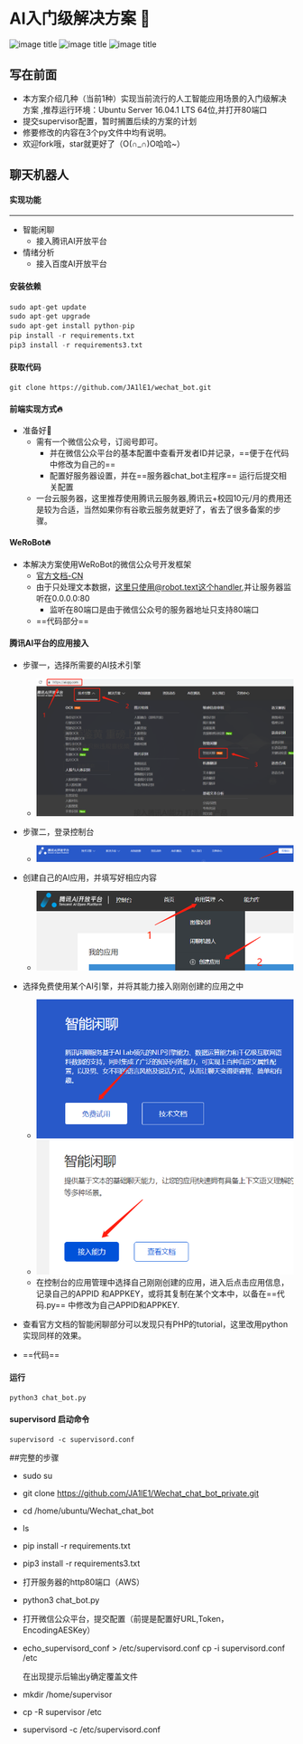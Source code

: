 # AI入门级解决方案 :see_no_evil:

![image title](https://img.shields.io/badge/auther-JA1LE1-orange.svg)    ![image title](https://img.shields.io/badge/XMU-CSC-blue.svg)   ![image title](https://img.shields.io/badge/Ubuntu-passing-brightgreen.svg)

## 写在前面
- 本方案介绍几种（当前1种）实现当前流行的人工智能应用场景的入门级解决方案 ,推荐运行环境：Ubuntu Server 16.04.1 LTS 64位,并打开80端口
- 提交supervisor配置，暂时搁置后续的方案的计划
- 修要修改的内容在3个py文件中均有说明。
- 欢迎fork哦，star就更好了（O(∩_∩)O哈哈~）

## 聊天机器人

#### 实现功能

---

- 智能闲聊
  - 接入腾讯AI开放平台
- 情绪分析
  - 接入百度AI开放平台

#### 安装依赖

```python
sudo apt-get update
sudo apt-get upgrade
sudo apt-get install python-pip
pip install -r requirements.txt
pip3 install -r requirements3.txt
```



#### 获取代码

```
git clone https://github.com/JA1lE1/wechat_bot.git
```



#### 前端实现方式:fire:

- 准备好:100:
  - 需有一个微信公众号，订阅号即可。
    - 并在微信公众平台的基本配置中查看开发者ID并记录，==便于在代码中修改为自己的==
    - 配置好服务器设置，并在==服务器chat_bot主程序== 运行后提交相关配置
  - 一台云服务器，这里推荐使用腾讯云服务器,腾讯云+校园10元/月的费用还是较为合适，当然如果你有谷歌云服务就更好了，省去了很多备案的步骤。



#### WeRoBot:fire:

- 本解决方案使用WeRoBot的微信公众号开发框架
  - [官方文档-CN](https://werobot.readthedocs.io/zh_CN/latest/index.html)
  - 由于只处理文本数据，这里只使用@robot.text这个handler,并让服务器监听在0.0.0.0:80
    - 监听在80端口是由于微信公众号的服务器地址只支持80端口
  - ==代码部分==

#### 腾讯AI平台的应用接入

- 步骤一，选择所需要的AI技术引擎
  - ![腾讯AI指引](./picture/腾讯AI指引.png)

- 步骤二，登录控制台
  - ![登录控制台](./picture/登录控制台.png)
- 创建自己的AI应用，并填写好相应内容
  - ![创建应用](./picture/创建应用.png)
- 选择免费使用某个AI引擎，并将其能力接入刚刚创建的应用之中
  - ![免费使用智能闲聊](./picture/免费使用智能闲聊.png)
  - ![接入能力](./picture/接入能力.png)
  - 在控制台的应用管理中选择自己刚刚创建的应用，进入后点击应用信息，记录自己的APPID 和APPKEY，或将其复制在某个文本中，以备在==代码.py== 中修改为自己APPID和APPKEY.
- 查看官方文档的智能闲聊部分可以发现只有PHP的tutorial，这里改用python实现同样的效果。
- ==代码==

#### 运行

```
python3 chat_bot.py
```



#### supervisord 启动命令

```
supervisord -c supervisord.conf
```

##完整的步骤

- sudo su
- git clone https://github.com/JA1lE1/Wechat_chat_bot_private.git
- cd /home/ubuntu/Wechat_chat_bot
- ls
- pip install -r requirements.txt 
- pip3 install -r requirements3.txt
- 打开服务器的http80端口（AWS）
- python3 chat_bot.py
- 打开微信公众平台，提交配置（前提是配置好URL,Token，EncodingAESKey）
- echo_supervisord_conf > /etc/supervisord.conf
     cp -i supervisord.conf  /etc

     在出现提示后输出y确定覆盖文件
- mkdir /home/supervisor
- cp -R supervisor /etc
- supervisord -c /etc/supervisord.conf










